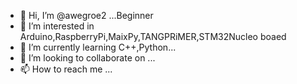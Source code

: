 - 👋 Hi, I’m @awegroe2 ...Beginner
- 👀 I’m interested in Arduino,RaspberryPi,MaixPy,TANGPRiMER,STM32Nucleo boaed
- 🌱 I’m currently learning C++,Python...
- 💞️ I’m looking to collaborate on ...
- 📫 How to reach me ...

<!---
awegroe2/awegroe2 is a ✨ special ✨ repository because its `README.md` (this file) appears on your GitHub profile.
You can click the Preview link to take a look at your changes.
--->
